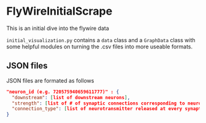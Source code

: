 # FlyWireInitialScrape
This is an initial dive into the flywire data

`initial_visualization.py` contains a `data` class and a `GraphData` class with some helpful modules on turning the .csv files into more useable formats.

## JSON files
JSON files are formated as follows

```json
"neuron_id (e.g. 720575940659611777)" : {
  "downstream": [list of downstream neurons],
  "strength": [list of # of synaptic connections corresponding to neurons in "downstream"],
  "connection_type": [list of neurotransmitter released at every synaptic connection corresponding to neurons in "downstream"]
}
```
